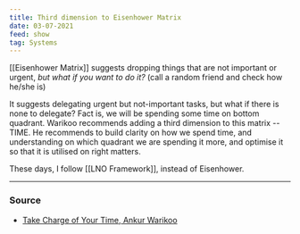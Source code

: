 ```yaml
---
title: Third dimension to Eisenhower Matrix
date: 03-07-2021
feed: show
tag: Systems
---
```


[[Eisenhower Matrix]] suggests dropping things that are not important or urgent, *but what if you want to do it?* (call a random friend and check how he/she is) 

It suggests delegating urgent but not-important tasks, but what if there is none to delegate? Fact is, we will be spending some time on bottom quadrant. Warikoo recommends adding a third dimension to this matrix -- TIME. He recommends to build clarity on how we spend time, and understanding on which quadrant we are spending it more, and optimise it so that it is utilised on right matters. 

These days, I follow [[LNO Framework]], instead of Eisenhower.

---
### Source
- [Take Charge of Your Time, Ankur Warikoo](https://webveda.ankurwarikoo.com/course/time-management)